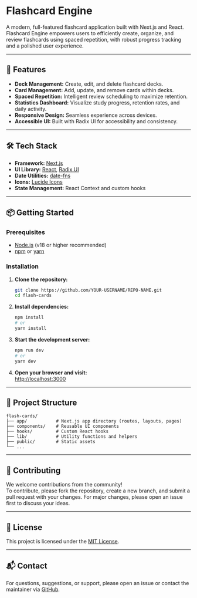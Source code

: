 # Flashcard Engine

A modern, full-featured flashcard application built with Next.js and React. Flashcard Engine empowers users to efficiently create, organize, and review flashcards using spaced repetition, with robust progress tracking and a polished user experience.

---

## 🚀 Features

- **Deck Management:** Create, edit, and delete flashcard decks.
- **Card Management:** Add, update, and remove cards within decks.
- **Spaced Repetition:** Intelligent review scheduling to maximize retention.
- **Statistics Dashboard:** Visualize study progress, retention rates, and daily activity.
- **Responsive Design:** Seamless experience across devices.
- **Accessible UI:** Built with Radix UI for accessibility and consistency.

---

## 🛠️ Tech Stack

- **Framework:** [Next.js](https://nextjs.org/)
- **UI Library:** [React](https://react.dev/), [Radix UI](https://www.radix-ui.com/)
- **Date Utilities:** [date-fns](https://date-fns.org/)
- **Icons:** [Lucide Icons](https://lucide.dev/)
- **State Management:** React Context and custom hooks

---

## 📦 Getting Started

### Prerequisites

- [Node.js](https://nodejs.org/) (v18 or higher recommended)
- [npm](https://www.npmjs.com/) or [yarn](https://yarnpkg.com/)

### Installation

1. **Clone the repository:**
   ```bash
   git clone https://github.com/YOUR-USERNAME/REPO-NAME.git
   cd flash-cards
   ```

2. **Install dependencies:**
   ```bash
   npm install
   # or
   yarn install
   ```

3. **Start the development server:**
   ```bash
   npm run dev
   # or
   yarn dev
   ```

4. **Open your browser and visit:**  
   [http://localhost:3000](http://localhost:3000)

---

## 📁 Project Structure

```
flash-cards/
├── app/           # Next.js app directory (routes, layouts, pages)
├── components/    # Reusable UI components
├── hooks/         # Custom React hooks
├── lib/           # Utility functions and helpers
├── public/        # Static assets
└── ...
```

---

## 🤝 Contributing

We welcome contributions from the community!  
To contribute, please fork the repository, create a new branch, and submit a pull request with your changes. For major changes, please open an issue first to discuss your ideas.

---

## 📄 License

This project is licensed under the [MIT License](LICENSE).

---

## 📬 Contact

For questions, suggestions, or support, please open an issue or contact the maintainer via [GitHub](https://github.com/Pranav-s-salian).

